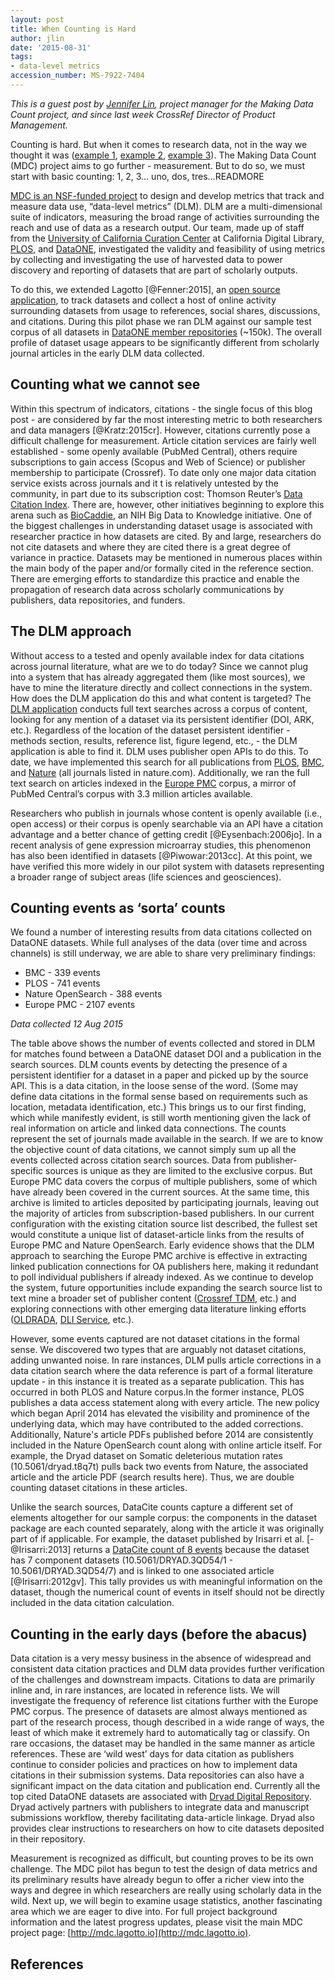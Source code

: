 ```yaml
---
layout: post
title: When Counting is Hard
author: jlin
date: '2015-08-31'
tags:
- data-level metrics
accession_number: MS-7922-7404
---
```

*This is a guest post by [Jennifer Lin](http://twitter.com/jenniferlin15), project manager for the Making Data Count project, and since last week CrossRef Director of Product Management.*

Counting is hard. But when it comes to research data, not in the way we thought it was ([example 1](http://www.huffingtonpost.com/leif-walsh/why-counting-is-hard-for-_b_4414475.html), [example 2](http://ieeexplore.ieee.org/xpl/login.jsp?tp=&arnumber=5279&url=http%3A%2F%2Fieeexplore.ieee.org%2Fxpls%2Fabs_all.jsp%3Farnumber%3D5279), [example 3](http://www.cardcountingtrainer.com)). The Making Data Count (MDC) project aims to go further - measurement. But to do so, we must start with basic counting: 1, 2, 3... uno, dos, tres...READMORE

[MDC is an NSF-funded project](http://blogs.plos.org/tech/making-data-count-plos-cdl-and-dataone-join-forces-to-build-incentives-for-data-sharing/) to design and develop metrics that track and measure data use, “data-level metrics” (DLM). DLM are a multi-dimensional suite of indicators, measuring the broad range of activities surrounding the reach and use of data as a research output. Our team, made up of staff from the [University of California Curation Center](http://www.cdlib.org/services/uc3/) at California Digital Library, [PLOS](https://www.plos.org/), and [DataONE](https://www.dataone.org/), investigated the validity and feasibility of using metrics by collecting and investigating the use of harvested data to power discovery and reporting of datasets that are part of scholarly outputs.

To do this, we extended Lagotto [@Fenner:2015], an [open source application](http://lagotto.github.io/), to track datasets and collect a host of online activity surrounding datasets from usage to references, social shares, discussions, and citations. During this pilot phase we ran DLM against our sample test corpus of all datasets in [DataONE member repositories](https://www.dataone.org/current-member-nodes) (~150k). The overall profile of dataset usage appears to be significantly different from scholarly journal articles in the early DLM data collected.

## Counting what we cannot see

Within this spectrum of indicators, citations - the single focus of this blog post - are considered by far the most interesting metric to both researchers and data managers [@Kratz:2015cr]. However, citations currently pose a difficult challenge for measurement. Article citation services are fairly well established - some openly available (PubMed Central), others require subscriptions to gain access (Scopus and Web of Science) or publisher membership to participate (Crossref). To date only one major data citation service exists across journals and it t is relatively untested by the community, in part due to its subscription cost: Thomson Reuter’s [Data Citation Index](http://wokinfo.com/products_tools/multidisciplinary/dci/). There are, however, other initiatives beginning to explore this arena such as [BioCaddie](https://biocaddie.org/group/working-group/working-group-5-dataset-citation-metrics), an NIH Big Data to Knowledge initiative. One of the biggest challenges in understanding dataset usage is associated with researcher practice in how datasets are cited. By and large, researchers do not cite datasets and where they are cited there is a great degree of variance in practice. Datasets may be mentioned in numerous places within the main body of the paper and/or formally cited in the reference section. There are emerging efforts to standardize this practice and enable the propagation of research data across scholarly communications by publishers, data repositories, and funders.

## The DLM approach

Without access to a tested and openly available index for data citations across journal literature, what are we to do today? Since we cannot plug into a system that has already aggregated them (like most sources), we have to mine the literature directly and collect connections in the system. How does the DLM application do this and what content is targeted? The [DLM application](https://dlm.datacite.org/) conducts full text searches across a corpus of content, looking for any mention of a dataset via its persistent identifier (DOI, ARK, etc.). Regardless of the location of the dataset persistent identifier - methods section, results, reference list, figure legend, etc., - the DLM application is able to find it. DLM uses publisher open APIs to do this. To date, we have implemented this search for all publications from [PLOS](http://www.plos.org/), [BMC](http://www.bmc.org/), and [Nature](http://www.npg.com/) (all journals listed in nature.com). Additionally, we ran the full text search on articles indexed in the [Europe PMC](http://europepmc.org/about) corpus, a mirror of PubMed Central’s corpus with 3.3 million articles available.

Researchers who publish in journals whose content is openly available (i.e., open access) or their corpus is openly searchable via an API have a citation advantage and a better chance of getting credit [@Eysenbach:2006jo]. In a recent analysis of gene expression microarray studies, this phenomenon has also been identified in datasets [@Piwowar:2013cc]. At this point, we have verified this more widely in our pilot system with datasets representing a broader range of subject areas (life sciences and geosciences).

## Counting events as ‘sorta’ counts

We found a number of interesting results from data citations collected on DataONE datasets. While full analyses of the data (over time and across channels) is still underway, we are able to share very preliminary findings:

* BMC - 339 events
* PLOS - 741 events
* Nature OpenSearch - 388 events
* Europe PMC - 2107 events

*Data collected 12 Aug 2015*

The table above shows the number of events collected and stored in DLM for matches found between a DataONE dataset DOI and a publication in the search sources. DLM counts events by detecting the presence of a persistent identifier for a dataset in a paper and picked up by the source API. This is a data citation, in the loose sense of the word. (Some may define data citations in the formal sense based on requirements such as location, metadata identification, etc.) This brings us to our first finding, which while manifestly evident, is still worth mentioning given the lack  of real information on article and linked data connections. The counts represent the set of journals made available in the search. If we are to know the objective count of data citations, we cannot simply sum up all the events collected across citation search sources. Data from publisher-specific sources is unique as they are limited to the exclusive corpus. But Europe PMC data covers the corpus of multiple publishers, some of which have already been covered in the current sources. At the same time, this archive is limited to articles deposited by participating journals, leaving out the majority of articles from subscription-based publishers. In our current configuration with the existing citation source list described, the fullest set would constitute a unique list of dataset-article links from the results of Europe PMC and Nature OpenSearch. Early evidence shows that the DLM approach to searching the Europe PMC archive is effective in extracting linked publication connections for OA publishers here, making it redundant to poll individual publishers if already indexed. As we continue to develop the system, future opportunities include expanding the search source list to text mine a broader set of publisher content ([Crossref TDM](http://www.crossref.org/tdm/), etc.) and exploring connections with other emerging data literature linking efforts ([OLDRADA](http://www.nationaldataservice.org/projects/pilots.html), [DLI Service](http://dliservice.research-infrastructures.eu/#/), etc.).

However, some events captured are not dataset citations in the formal sense. We discovered two types that are arguably not dataset citations, adding unwanted noise. In rare instances, DLM pulls article corrections in a data citation search where the data reference is part of a formal literature update - in this instance it is treated as a separate publication. This has occurred in both PLOS and Nature corpus.In the former instance, PLOS publishes a data access statement along with every article. The new policy which began April 2014 has elevated the visibility and prominence of the underlying data, which may have contributed to the added corrections. Additionally, Nature's article PDFs published before 2014 are consistently included in the Nature OpenSearch count along with online article itself. For example, the Dryad dataset on Somatic deleterious mutation rates (10.5061/dryad.t8q7t) pulls back two events from Nature, the associated article and the article PDF (search results here). Thus, we are double counting dataset citations in these articles.

Unlike the search sources, DataCite counts capture a different set of elements altogether for our sample corpus: the components in the dataset package are each counted separately, along with the article it was originally part of if applicable. For example, the dataset published by Irisarri et al. [-@Irisarri:2013] returns a [DataCite count of 8 events](http://data.datacite.org/10.5061/DRYAD.3QD54) because the dataset has 7 component datasets (10.5061/DRYAD.3QD54/1 - 10.5061/DRYAD.3QD54/7) and is linked to one associated article [@Irisarri:2012gv]. This tally provides us with meaningful information on the dataset, though the numerical count of events in itself should not be directly included in the data citation calculation.

## Counting in the early days (before the abacus)

Data citation is a very messy business in the absence of  widespread and consistent data citation practices and DLM data provides further verification of the challenges and downstream impacts. Citations to data are primarily inline and, in rare instances, are located in reference lists. We will investigate the frequency of reference list citations further with the Europe PMC corpus. The presence of datasets are almost always mentioned as part of the research process, though described in a wide range of ways, the least of which make it extremely hard to automatically tag or classify. On rare occasions, the dataset may be handled in the same manner as article references. These are ‘wild west’ days for data citation as publishers continue to consider policies and practices on how to implement data citations in their submission systems. Data repositories can also have a significant impact on the data citation and publication end. Currently all the top cited DataONE datasets are associated with [Dryad Digital Repository](http://datadryad.org/). Dryad actively partners with publishers to integrate data and manuscript submissions workflow, thereby facilitating data-article linkage. Dryad also provides clear instructions to researchers on how to cite datasets deposited in their repository.

Measurement is recognized as difficult, but counting proves to be its own challenge. The MDC pilot has begun to test the design of data metrics and its preliminary results have already begun to offer a richer view into the ways and degree in which researchers are really using scholarly data in the wild. Next up, we will begin to examine usage statistics, another fascinating area which we are eager to dive into. For full project background information and the latest progress updates, please visit the main MDC project page: [http://mdc.lagotto.io](http://mdc.lagotto.io).

## References
